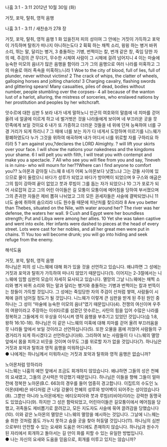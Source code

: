 나훔 3:1 - 3:11 
2012년 10월 30일 (화)

거짓, 포악, 탈취, 영적 음행



나훔 3:1 - 3:11 / 새찬송가 278 장


거짓, 포악, 탈취, 영적 음행
1 화 있을진저 피의 성이여 그 안에는 거짓이 가득하고 포악이 가득하며 탈취가 떠나지 아니하는도다 2 휙휙 하는 채찍 소리, 윙윙 하는 병거 바퀴 소리, 뛰는 말, 달리는 병거, 3 충돌하는 기병, 번쩍이는 칼, 번개 같은 창, 죽임 당한 자의 떼, 주검의 큰 무더기, 무수한 시체여 사람이 그 시체에 걸려 넘어지니 4 이는 마술에 능숙한 미모의 음녀가 많은 음행을 함이라 그가 그의 음행으로 여러 나라를 미혹하고 그의 마술로 여러 족속을 미혹하느니라
1 Woe to the city of blood, full of lies, full of plunder, never without victims! 2 The crack of whips, the clatter of wheels, galloping horses and jolting chariots! 3 Charging cavalry, flashing swords and glittering spears! Many casualties, piles of dead, bodies without number, people stumbling over the corpses- 4 all because of the wanton lust of a harlot, alluring, the mistress of sorceries, who enslaved nations by her prostitution and peoples by her witchcraft.

앗수르에 대한 심판 
5 보라 내가 네게 말하노니 만군의 여호와의 말씀에 네 치마를 걷어 올려 네 얼굴에 이르게 하고 네 벌거벗은 것을 나라들에게 보이며 네 부끄러운 곳을 뭇 민족에게 보일 것이요 6 내가 또 가증하고 더러운 것들을 네 위에 던져 능욕하여 너를 구경 거리가 되게 하리니 7 그 때에 너를 보는 자가 다 네게서 도망하며 이르기를 니느웨가 황폐하였도다 누가 그것을 위하여 애곡하며 내가 어디서 너를 위로할 자를 구하리요 하리라
5 ? am against you,?declares the LORD Almighty. ? will lift your skirts over your face. I will show the nations your nakedness and the kingdoms your shame. 6 I will pelt you with filth, I will treat you with contempt and make you a spectacle. 7 All who see you will flee from you and say, ?ineveh is in ruins- who will mourn for her??Where can I find anyone to comfort you??
노아몬과 같아질 니느웨
8 네가 어찌 노아몬보다 낫겠느냐 그는 강들 사이에 있으므로 물이 둘렸으니 바다가 성루가 되었고 바다가 방어벽이 되었으며 9 구스와 애굽은 그의 힘이 강하여 끝이 없었고 붓과 루빔이 그를 돕는 자가 되었으나 10 그가 포로가 되어 사로잡혀 갔고 그의 어린 아이들은 길 모퉁이 모퉁이에 메어침을 당하여 부서졌으며 그의 존귀한 자들은 제비 뽑혀 나뉘었고 그의 모든 권세자들은 사슬에 결박되었나니 11 너도 술에 취하여 숨으리라 너도 원수들 때문에 피난처를 찾으리라
8 Are you better than Thebes, situated on the Nile, with water around her? The river was her defense, the waters her wall. 9 Cush and Egypt were her boundless strength; Put and Libya were among her allies. 10 Yet she was taken captive and went into exile. Her infants were dashed to pieces at the head of every street. Lots were cast for her nobles, and all her great men were put in chains. 11 You too will become drunk; you will go into hiding and seek refuge from the enemy.

해석도움





거짓, 포악, 탈취, 영적 음행  
하나님은 피의 성 니느웨에 대해 화가 있을 것을 선언하고 있습니다. 왜냐하면 그 성에는 거짓과 포악과 탈취가 가득하여 떠나지 않았기 때문입니다(1). 이어지는 2-3절에서는 니느웨에 임할 심판의 모습이 자세히 묘사되고 있습니다. 멸망의 그날 니느웨에는 채찍 소리와 병거 바퀴 소리와 뛰는 말과 달리는 병거와 충돌하는 기병과 번쩍이는 칼과 번뜩이는 창들이 가득할 것입니다. 그 성에는 죽임당한 자의 주검이 산처럼 쌓여, 사람들이 시체에 걸려 넘어질 정도가 될 것입니다. 니느웨가 이렇게 큰 심판을 받게 된 주된 원인 중 하나는 그 성이 “마술에 능숙한 미모의 음녀”였기 때문입니다(4). 전쟁의 여신이며 우주의 여왕이라고 주장하는 이쉬타르를 섬겼던 앗수르는, 사탄의 힘을 입어 수많은 나라를 정복하고 그들에게 이 우상을 이식시켜 영적 음행을 부추기고 있었던 것입니다(습 1:8, 왕하 16:10-18). 하나님은 이 같은 니느웨의 미혹에 대해 치마를 걷어 올려 부끄러움을 뭇 나라들 앞에서 보일 것이라고 선언하십니다(5). 또한 오물을 몸에 끼얹어 사람들의 구경거리가 되게 하시겠다고 선언하십니다(6). 그리하여 보는 사람들이 다 니느웨의 멸망 앞에서 몸을 피하고 비웃을 것이며 아무도 그를 위로할 자가 없을 것입니다(7). 하나님은 거짓과 포악과 탈취과 영적 음행을 미워하십니다.  
● 나에게는 하나님께서 미워하시는 거짓과 포악과 탈취와 영적 음행은 없습니까? 

노아몬처럼 망하리라  
니느웨는 나훔의 예언 앞에서 조금도 회개하지 않았습니다. 왜냐하면 그들의 성은 천혜의 요새였고, 그들의 군사력은 막강했기 때문입니다. 하나님은 이들을 향해 그들이 얼마 전에 정복한 노아몬(B.C. 663)의 경우를 들어 엄중히 경고합니다. 이집트의 수도인 노아몬(테베)은 바다처럼 큰 나일 강물이 천혜의 성루와 방어벽이 되어주는 성이었습니다(8). 그뿐만 아니라 노아몬에게는 에티오피아와 붓과 루빔(리비아)이라는 강력한 동맹국도 있었습니다(9). 하지만 그 성은 함락되었고, 어린아이들은 길모퉁이에서 메어침을 당했고, 귀족들도 제비뽑기로 끌려갔고, 모든 지도자도 사슬에 묶여 끌려감을 당했습니다(10). 이와 같은 노아몬의 멸망은 니느웨의 멸망을 예시하는 것입니다. 그날에 니느웨는 술 취한 것처럼 몸도 가누지 못하고 숨을 곳을 찾아 허둥댈 것입니다(11). 하나님의 심판으로부터 안전할 수 있는 요새와 도움은 어디에도 존재하지 않습니다. 하나님과 원수가 된 자리에서 회개하고 돌아서는 길 만이 화를 피할 수 있는 유일한 방법입니다.  
● 나는 자신의 요새와 도움을 믿음으로, 회개를 미루고 있지는 않습니까?